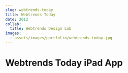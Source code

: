 ```yaml
---
slug: webtrends-today
title: Webtrends Today
date: 2012
collab:
  title: Webtrends Design Lab
images: 
  - assets/images/portfolio/webtrends-today.jpg
---
```


# Webtrends Today iPad App